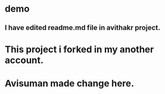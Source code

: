 # demo
## I have edited readme.md file in avithakr project.
# This project i forked in my another account.
# Avisuman made change here.
